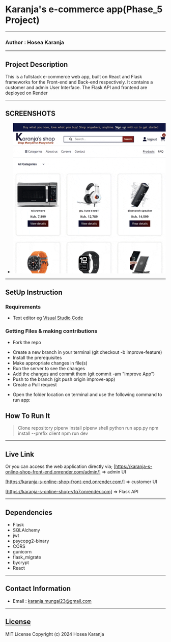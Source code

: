 # Karanja's e-commerce app(Phase_5 Project)
*****
### Author : Hosea Karanja

****
## Project Description
This is a fullstack e-commerce web app, built on React and Flask frameworks for the Front-end and Back-end respectively. It contains a customer and admin User Interface. The Flask API and frontend are deployed on Render

******

## SCREENSHOTS
- ![Screenshot 2023-03-10 at 3 18 17 PM](https://raw.githubusercontent.com/karanja-23/myImage2/refs/heads/main/chrome-capture-2025-2-3.gif)


********
## SetUp Instruction
### Requirements
* Text editor eg [Visual Studio Code](https://code.visualstudio.com/download)


### Getting Files & making contributions
* Fork the repo
- Create a new branch in your terminal (git checkout -b improve-feature)
- Install the prerequisites
- Make appropriate changes in file(s)
- Run the server to see the changes
- Add the changes and commit them (git commit -am "Improve App")
- Push to the branch (git push origin improve-app)
- Create a Pull request
* Open the folder location on terminal and use the following command to run app:

## How To Run It
> Clone repository
> pipenv install
> pipenv shell
> python run app.py<start backend API />
> npm install --prefix client
> npm run dev<start frontEnd>

*****
## Live Link
Or you can access the web application directly via;
[https://karanja-s-online-shop-front-end.onrender.com/admin/] => admin UI

[https://karanja-s-online-shop-front-end.onrender.com/] => customer UI

[https://karanja-s-online-shop-v1q7.onrender.com] => Flask API
*****
## Dependencies

- Flask
- SQLAlchemy
- jwt
- psycopg2-binary
- CORS
- gunicorn
- flask_migrate
- bycrypt
- React

*****

## Contact Information
* Email : karanja.mungai23@gmail.com
*****
## [License](LICENSE)
MIT License
Copyright (c) 2024 Hosea Karanja